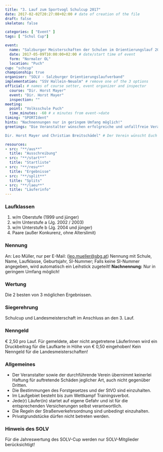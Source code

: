 ```yaml
---
title: "3. Lauf zum Sportvogl Schulcup 2017"
date: 2017-02-02T20:27:08+02:00 # date of creation of the file
draft: false
skeleton: false

categories: [ "Event" ]
tags: [ "Schul Cup"]

event:
  name: "Salzburger Meisterschaften der Schulen im Orientierungslauf 2017 und 3. Lauf zum Sportvogl Schulcup 2017"
  date: 2017-05-09T10:00:00+02:00 # date/start time of event
  form: "Normaler OL"
  location: "Puch"
cup: "schcup"
championship: true
organiser: "SOLV - Salzburger Orientierungslaufverband"
implementation: "SSV Hallein-Neualm" # remove one of the 3 options
official: # names of course setter, event organizer and inspector
  course: "Dir. Horst Mayer"
  event: "Dir. Horst Mayer"
  inspection: ""
meeting:
  point: "Volksschule Puch"
  time_minutes: -60 # x minutes from event->date
timing: "SPORTIdent"
hints: "Nachnennungen nur in geringem Umfang möglich!"
greetings: "Die Veranstalter wünschen erfolgreiche und unfallfreie Veranstaltungen

Dir. Horst Mayer und Christian Breitschädel" # Der Verein wünscht Euch ...

resources:
- src: "**/aus**"
  title: "Ausschreibung"
- src: "**/start**"
  title: "Startliste"
- src: "**/resu**"
  title: "Ergebnisse"
- src: "**/split**"
  title: "Splits"
- src: "**/laeu**"
  title: "Läuferinfo"
---
```


### Laufklassen

1. w/m Oberstufe (1999 und jünger)
2. w/m Unterstufe a (Jg. 2002 / 2003)
3. w/m Unterstufe b (Jg. 2004 und jünger)
4. Paare (außer Konkurenz, ohne Alterslimit)

### Nennung

An: Leo Müller, nur per E-Mail: (leo.mueller@sbg.at)
Nennung mit Schule, Name, Laufklasse, Geburtsjahr, SI-Nummer;
Falls keine SI-Nummer angegeben, wird automatisch ein Leihstick zugeteilt!
**Nachnennung:** Nur in geringem Umfang möglich!

### Wertung

Die 2 besten von 3 möglichen Ergebnissen.

### Siegerehrung

Schulcup und Landesmeisterschaft im Anschluss an den 3. Lauf.

### Nenngeld

€ 2,50 pro Lauf. Für gemeldete, aber nicht angetretene LäuferInnen wird ein Druckbeitrag für die Laufkarte in Höhe von € 0,50 eingehoben!
Kein Nenngeld für die Landesmeisterschaften!

### Allgemeines

- Der Veranstalter sowie der durchführende Verein übernimmt keinerlei Haftung für auftretende Schäden jeglicher Art, auch nicht gegenüber Dritten.
- Die Bestimmungen des Forstgesetzes und der StVO sind einzuhalten.
- Im Laufgebiet besteht bis zum Wettkampf Trainingsverbot.
- Jede\(r) Läufer(in) startet auf eigene Gefahr und ist für die entsprechenden Versicherungen selbst verantwortlich.
- Die Regeln der Straßenverkehrsordnung sind unbedingt einzuhalten.
- Privatgrundstücke dürfen nicht betreten werden.

### Hinweis des SOLV
Für die Jahreswertung des SOLV-Cup werden nur SOLV-Mitglieder berücksichtigt!